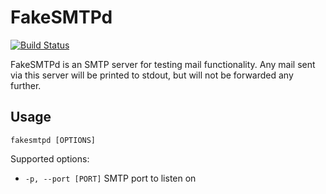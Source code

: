 # FakeSMTPd

[![Build Status](https://travis-ci.org/srittau/FakeSMTPd.svg?branch=master)](https://travis-ci.org/srittau/FakeSMTPd)

FakeSMTPd is an SMTP server for testing mail functionality. Any mail sent via
this server will be printed to stdout, but will not be forwarded any further.

Usage
-----

`fakesmtpd [OPTIONS]`

Supported options:

  * `-p, --port [PORT]` SMTP port to listen on
